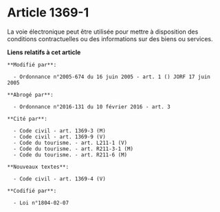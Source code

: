 # Article 1369-1

La voie électronique peut être utilisée pour mettre à disposition des conditions contractuelles ou des informations sur des
biens ou services.

**Liens relatifs à cet article**

	**Modifié par**:

	  - Ordonnance n°2005-674 du 16 juin 2005 - art. 1 () JORF 17 juin 2005

	**Abrogé par**:

	  - Ordonnance n°2016-131 du 10 février 2016 - art. 3

	**Cité par**:

	  - Code civil - art. 1369-3 (M)
	  - Code civil - art. 1369-9 (V)
	  - Code du tourisme. - art. L211-1 (V)
	  - Code du tourisme. - art. R211-3-1 (M)
	  - Code du tourisme. - art. R211-6 (M)

	**Nouveaux textes**:

	  - Code civil - art. 1369-4 (V)

	**Codifié par**:

	  - Loi n°1804-02-07
